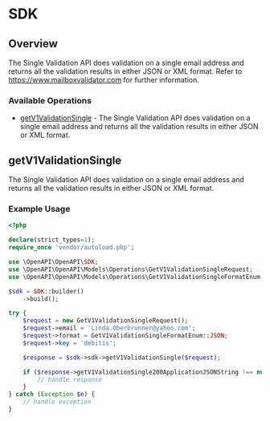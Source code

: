 # SDK

## Overview

The Single Validation API does validation on a single email address and returns all the validation results in either JSON or XML format. Refer to https://www.mailboxvalidator.com for further information.

### Available Operations

* [getV1ValidationSingle](#getv1validationsingle) - The Single Validation API does validation on a single email address and returns all the validation results in either JSON or XML format.

## getV1ValidationSingle

The Single Validation API does validation on a single email address and returns all the validation results in either JSON or XML format.

### Example Usage

```php
<?php

declare(strict_types=1);
require_once 'vendor/autoload.php';

use \OpenAPI\OpenAPI\SDK;
use \OpenAPI\OpenAPI\Models\Operations\GetV1ValidationSingleRequest;
use \OpenAPI\OpenAPI\Models\Operations\GetV1ValidationSingleFormatEnum;

$sdk = SDK::builder()
    ->build();

try {
    $request = new GetV1ValidationSingleRequest();
    $request->email = 'Linda.Oberbrunner@yahoo.com';
    $request->format = GetV1ValidationSingleFormatEnum::JSON;
    $request->key = 'debitis';

    $response = $sdk->sdk->getV1ValidationSingle($request);

    if ($response->getV1ValidationSingle200ApplicationJSONString !== null) {
        // handle response
    }
} catch (Exception $e) {
    // handle exception
}
```
